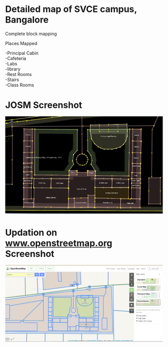 # Detailed map of SVCE campus, Bangalore

Complete block mapping

Places Mapped

-Principal Cabin <br />
-Cafeteria <br />
-Labs <br />
-library <br />
-Rest Rooms <br />
-Stairs <br />
-Class Rooms <br />

# JOSM Screenshot

![JOSM Map](https://github.com/kiran-kite/Mapbox-initial_projects/blob/master/JOSM/josm_map.png)

# Updation on www.openstreetmap.org Screenshot

![OSM Map](https://github.com/kiran-kite/Mapbox-initial_projects/blob/master/JOSM/osm_updated_map.png)


